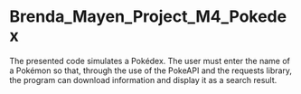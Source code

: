 # Brenda_Mayen_Project_M4_Pokedex
The presented code simulates a Pokédex. The user must enter the name of a Pokémon so that, through the use of the PokeAPI  and the requests library, the program can download information and display it as a search result.
